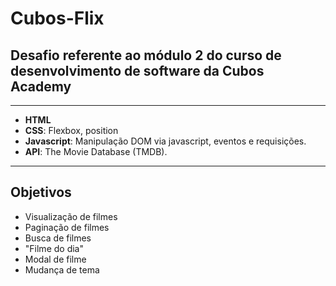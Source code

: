 # Cubos-Flix
<h2>Desafio referente ao módulo 2 do curso de desenvolvimento de software da Cubos Academy</h2>
<hr>
<ul>
  <li><strong>HTML</strong></li>
  <li><strong>CSS</strong>: Flexbox, position</li>
  <li><strong>Javascript</strong>: Manipulação DOM via javascript, eventos e requisições.</li>
  <li><strong>API</strong>: The Movie Database (TMDB).</li>
</ul>
<hr>
<h2>Objetivos</h2>
<ul>
  <li>Visualização de filmes</li>
  <li>Paginação de filmes</li>
  <li>Busca de filmes</li>
  <li>"Filme do dia"</li>
  <li>Modal de filme</li>
  <li>Mudança de tema</li>
</ul>
